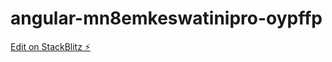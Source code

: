 # angular-mn8emkeswatinipro-oypffp

[Edit on StackBlitz ⚡️](https://stackblitz.com/edit/angular-mn8emkeswatinipro-oypffp)